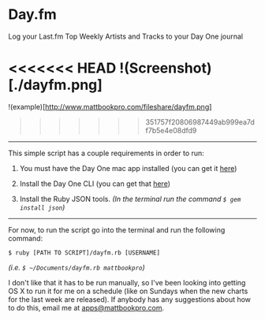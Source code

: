 Day.fm
======

Log your Last.fm Top Weekly Artists and Tracks to your Day One journal

<<<<<<< HEAD
!(Screenshot)[./dayfm.png]
=======
!(example)[http://www.mattbookpro.com/fileshare/dayfm.png]
>>>>>>> 351757f20806987449ab999ea7df7b5e4e08dfd9

---

This simple script has a couple requirements in order to run:

1. You must have the Day One mac app installed (you can get it [here](http://bit.ly/DayOneMac))

2. Install the Day One CLI (you can get that [here](http://dayoneapp.com/downloads/dayone-cli.pkg))

3. Install the Ruby JSON tools.  *(In the terminal run the command `$ gem install json`)*

---

For now, to run the script go into the terminal and run the following command:

`$ ruby [PATH TO SCRIPT]/dayfm.rb [USERNAME]`

*(i.e. `$ ~/Documents/dayfm.rb mattbookpro`)*

I don't like that it has to be run manually, so I've been looking into getting OS X to run it for me on a schedule (like on Sundays when the new charts for the last week are released). If anybody has any suggestions about how to do this, email me at apps@mattbookpro.com.
